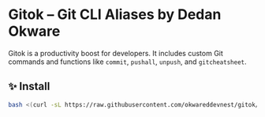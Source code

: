 # Gitok – Git CLI Aliases by Dedan Okware

Gitok is a productivity boost for developers. It includes custom Git commands and functions like `commit`, `pushall`, `unpush`, and `gitcheatsheet`.

## ✨ Install

```bash
bash <(curl -sL https://raw.githubusercontent.com/okwareddevnest/gitok/main/install.sh)
```
